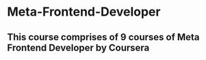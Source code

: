 # Meta-Frontend-Developer

## This course comprises of 9 courses of Meta Frontend Developer by Coursera
